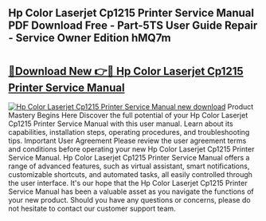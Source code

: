 ## Hp Color Laserjet Cp1215 Printer Service Manual PDF Download Free - Part-5TS User Guide Repair - Service Owner Edition hMQ7m

# <h2><a href="http://bc56771.oget.top/?id=Hp+Color+Laserjet+Cp1215+Printer+Service+Manual">🔗Download New 👉🔴 Hp Color Laserjet Cp1215 Printer Service Manual</a></h2>

[![Hp Color Laserjet Cp1215 Printer Service Manual new download](https://i.imgur.com/5g1atiW.png)](http://bc56771.oget.top/?id=Hp+Color+Laserjet+Cp1215+Printer+Service+Manual)
Product Mastery Begins Here Discover the full potential of your Hp Color Laserjet Cp1215 Printer Service Manual with this user manual. Learn about its capabilities, installation steps, operating procedures, and troubleshooting tips. Important User Agreement Please review the user agreement terms and conditions before operating your new Hp Color Laserjet Cp1215 Printer Service Manual. Hp Color Laserjet Cp1215 Printer Service Manual offers a range of advanced features, such as virtual assistant, smart notifications, customizable shortcuts, and automated tasks, all easily controlled through the user interface. It's our hope that the Hp Color Laserjet Cp1215 Printer Service Manual has been a valuable asset as you navigate the functions of your new product. Should you have any questions or concerns, please do not hesitate to contact our customer support team.
